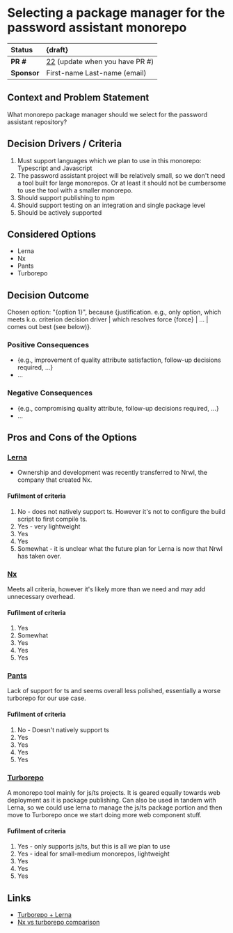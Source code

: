 # Selecting a package manager for the password assistant monorepo

| Status      | {draft}                                                                                  |
|:------------|:-----------------------------------------------------------------------------------------|
| **PR #**    | [22](https://github.com/blindnet-io/blindnet.dev/pull/22) (update when you have PR #)    |
| **Sponsor** | First-name Last-name (email)                                                             |

## Context and Problem Statement

What monorepo package manager should we select for the password assistant repository?

## Decision Drivers / Criteria <!-- optional -->

1. Must support languages which we plan to use in this monorepo: Typescript and 
   Javascript
2. The password assistant project will be relatively small, so we don't need 
   a tool built for large monorepos. Or at least it should not be cumbersome 
   to use the tool with a smaller monorepo.
3. Should support publishing to npm 
4. Should support testing on an integration and single package level
5. Should be actively supported

## Considered Options

- Lerna
- Nx
- Pants
- Turborepo

## Decision Outcome

Chosen option: "{option 1}", because {justification. e.g., only option, which meets k.o. criterion decision driver | which resolves force {force} | … | comes out best (see below)}.

### Positive Consequences <!-- optional -->

- {e.g., improvement of quality attribute satisfaction, follow-up decisions required, …}
- …

### Negative Consequences <!-- optional -->

- {e.g., compromising quality attribute, follow-up decisions required, …}
- …

## Pros and Cons of the Options <!-- optional -->

### [Lerna](https://lerna.js.org/)

- Ownership and development was recently transferred to Nrwl, the company 
  that created Nx.

#### Fufilment of criteria

1. No - does not natively support ts. However it's not to configure the build script to first compile ts.
2. Yes - very lightweight
3. Yes
4. Yes
5. Somewhat - it is unclear what the future plan for Lerna is now that Nrwl 
   has taken over.

### [Nx](https://nx.dev/)

Meets all criteria, however it's likely more than we need and may add 
unnecessary overhead. 

#### Fufilment of criteria

1. Yes
2. Somewhat
3. Yes
4. Yes
5. Yes

### [Pants](https://v1.pantsbuild.org/index.html)

Lack of support for ts and seems overall less polished, essentially a worse 
turborepo for our use case.

#### Fufilment of criteria

1. No - Doesn't natively support ts
2. Yes
3. Yes
4. Yes
5. Yes

### [Turborepo](https://turborepo.org/)

A monorepo tool mainly for js/ts projects. It is geared equally towards web 
deployment as it is package publishing. Can also be used in tandem with 
Lerna, so we could use lerna to manage the js/ts package portion and then 
move to Turborepo once we start doing more web component stuff.

#### Fufilment of criteria

1. Yes - only supports js/ts, but this is all we plan to use
2. Yes - ideal for small-medium monorepos, lightweight 
3. Yes
4. Yes
5. Yes

## Links <!-- optional -->

- [Turborepo + Lerna](https://turborepo.org/docs/guides/migrate-from-lerna)
- [Nx vs turborepo comparison](https://blog.theodo.com/2022/02/architecting-a-modern-monorepo/)

<!-- markdownlint-disable-file MD013 -->
